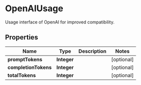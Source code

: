 

# OpenAIUsage

Usage interface of OpenAI for improved compatibility.

## Properties

| Name | Type | Description | Notes |
|------------ | ------------- | ------------- | -------------|
|**promptTokens** | **Integer** |  |  [optional] |
|**completionTokens** | **Integer** |  |  [optional] |
|**totalTokens** | **Integer** |  |  [optional] |



